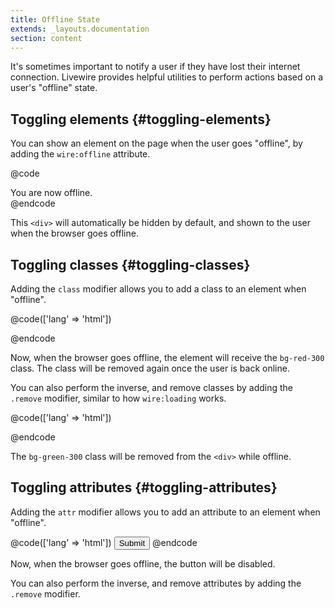 ```yaml
---
title: Offline State
extends: _layouts.documentation
section: content
---
```


It's sometimes important to notify a user if they have lost their internet connection. Livewire provides helpful utilities to perform actions based on a user's "offline" state.

## Toggling elements {#toggling-elements}

You can show an element on the page when the user goes "offline", by adding the `wire:offline` attribute.

@code
<div wire:offline>
    You are now offline.
</div>
@endcode

This `<div>` will automatically be hidden by default, and shown to the user when the browser goes offline.

## Toggling classes {#toggling-classes}

Adding the `class` modifier allows you to add a class to an element when "offline".

@code(['lang' => 'html'])
<div wire:offline.class="bg-red-300"></div>
@endcode

Now, when the browser goes offline, the element will receive the `bg-red-300` class. The class will be removed again once the user is back online.

You can also perform the inverse, and remove classes by adding the `.remove` modifier, similar to how `wire:loading` works.

@code(['lang' => 'html'])
<div wire:offline.class.remove="bg-green-300" class="bg-green-300"></div>
@endcode

The `bg-green-300` class will be removed from the `<div>` while offline.

## Toggling attributes {#toggling-attributes}

Adding the `attr` modifier allows you to add an attribute to an element when "offline".

@code(['lang' => 'html'])
<button wire:offline.attr="disabled">Submit</button>
@endcode

Now, when the browser goes offline, the button will be disabled.

You can also perform the inverse, and remove attributes by adding the `.remove` modifier.
